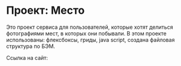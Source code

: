 # Проект: Место
Это проект сервиса для пользователей, которые хотят делиться фотографиями мест, в которых они побывали. 
В этом проекте использованы: флексбоксы, гриды, java script, создана файловая структура по БЭМ.

Ссылка на сайт:
